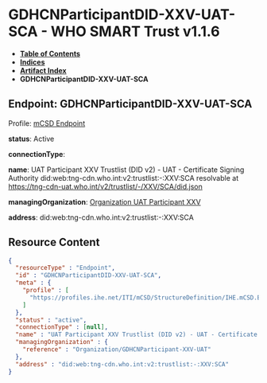 # GDHCNParticipantDID-XXV-UAT-SCA - WHO SMART Trust v1.1.6

* [**Table of Contents**](toc.md)
* [**Indices**](indices.md)
* [**Artifact Index**](artifacts.md)
* **GDHCNParticipantDID-XXV-UAT-SCA**

## Endpoint: GDHCNParticipantDID-XXV-UAT-SCA

Profile: [mCSD Endpoint](https://profiles.ihe.net/ITI/mCSD/4.0.0/StructureDefinition-IHE.mCSD.Endpoint.html)

**status**: Active

**connectionType**: 

**name**: UAT Participant XXV Trustlist (DID v2) - UAT - Certificate Signing Authority did:web:tng-cdn.who.int:v2:trustlist:-:XXV:SCA resolvable at https://tng-cdn-uat.who.int/v2/trustlist/-/XXV/SCA/did.json

**managingOrganization**: [Organization UAT Participant XXV](Organization-GDHCNParticipant-XXV-UAT.md)

**address**: did:web:tng-cdn.who.int:v2:trustlist:-:XXV:SCA



## Resource Content

```json
{
  "resourceType" : "Endpoint",
  "id" : "GDHCNParticipantDID-XXV-UAT-SCA",
  "meta" : {
    "profile" : [
      "https://profiles.ihe.net/ITI/mCSD/StructureDefinition/IHE.mCSD.Endpoint"
    ]
  },
  "status" : "active",
  "connectionType" : [null],
  "name" : "UAT Participant XXV Trustlist (DID v2) - UAT - Certificate Signing Authority\ndid:web:tng-cdn.who.int:v2:trustlist:-:XXV:SCA\nresolvable at https://tng-cdn-uat.who.int/v2/trustlist/-/XXV/SCA/did.json",
  "managingOrganization" : {
    "reference" : "Organization/GDHCNParticipant-XXV-UAT"
  },
  "address" : "did:web:tng-cdn.who.int:v2:trustlist:-:XXV:SCA"
}

```
